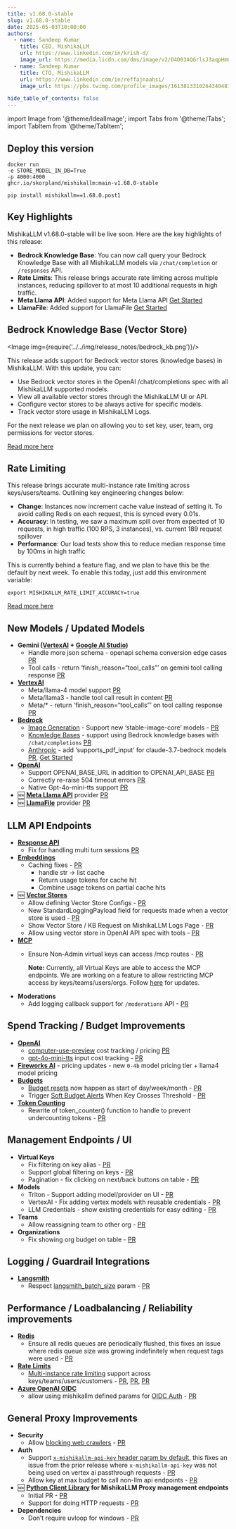 ```yaml
---
title: v1.68.0-stable
slug: v1.68.0-stable
date: 2025-05-03T10:00:00
authors:
  - name: Sandeep Kumar
    title: CEO, MishikaLLM
    url: https://www.linkedin.com/in/krish-d/
    image_url: https://media.licdn.com/dms/image/v2/D4D03AQGrlsJ3aqpHmQ/profile-displayphoto-shrink_400_400/B4DZSAzgP7HYAg-/0/1737327772964?e=1749686400&v=beta&t=Hkl3U8Ps0VtvNxX0BNNq24b4dtX5wQaPFp6oiKCIHD8
  - name: Sandeep Kumar
    title: CTO, MishikaLLM
    url: https://www.linkedin.com/in/reffajnaahsi/
    image_url: https://pbs.twimg.com/profile_images/1613813310264340481/lz54oEiB_400x400.jpg

hide_table_of_contents: false
---
```

import Image from '@theme/IdealImage';
import Tabs from '@theme/Tabs';
import TabItem from '@theme/TabItem';



## Deploy this version

<Tabs>
<TabItem value="docker" label="Docker">

``` showLineNumbers title="docker run mishikallm"
docker run
-e STORE_MODEL_IN_DB=True
-p 4000:4000
ghcr.io/skorpland/mishikallm:main-v1.68.0-stable
```
</TabItem>

<TabItem value="pip" label="Pip">

``` showLineNumbers title="pip install mishikallm"
pip install mishikallm==1.68.0.post1
```
</TabItem>
</Tabs>

## Key Highlights

MishikaLLM v1.68.0-stable will be live soon. Here are the key highlights of this release:

- **Bedrock Knowledge Base**: You can now call query your Bedrock Knowledge Base with all MishikaLLM models via `/chat/completion` or `/responses` API.
- **Rate Limits**: This release brings accurate rate limiting across multiple instances, reducing spillover to at most 10 additional requests in high traffic. 
- **Meta Llama API**: Added support for Meta Llama API [Get Started](https://docs.21t.cc/docs/providers/meta_llama)
- **LlamaFile**: Added support for LlamaFile [Get Started](https://docs.21t.cc/docs/providers/llamafile)

## Bedrock Knowledge Base (Vector Store)

<Image img={require('../../img/release_notes/bedrock_kb.png')}/>
<br/>

This release adds support for Bedrock vector stores (knowledge bases) in MishikaLLM. With this update, you can:

- Use Bedrock vector stores in the OpenAI /chat/completions spec with all MishikaLLM supported models. 
- View all available vector stores through the MishikaLLM UI or API.
- Configure vector stores to be always active for specific models.
- Track vector store usage in MishikaLLM Logs.

For the next release we plan on allowing you to set key, user, team, org permissions for vector stores. 

[Read more here](https://docs.21t.cc/docs/completion/knowledgebase)

## Rate Limiting

This release brings accurate multi-instance rate limiting across keys/users/teams. Outlining key engineering changes below:

- **Change**: Instances now increment cache value instead of setting it. To avoid calling Redis on each request, this is synced every 0.01s.
- **Accuracy**: In testing, we saw a maximum spill over from expected of 10 requests, in high traffic (100 RPS, 3 instances), vs. current 189 request spillover
- **Performance**: Our load tests show this to reduce median response time by 100ms in high traffic 

This is currently behind a feature flag, and we plan to have this be the default by next week. To enable this today, just add this environment variable:

```
export MISHIKALLM_RATE_LIMIT_ACCURACY=true
```

[Read more here](../../docs/proxy/users#beta-multi-instance-rate-limiting) 



## New Models / Updated Models
- **Gemini ([VertexAI](https://docs.21t.cc/docs/providers/vertex#usage-with-mishikallm-proxy-server) + [Google AI Studio](https://docs.21t.cc/docs/providers/gemini))**
    - Handle more json schema - openapi schema conversion edge cases [PR](https://github.com/skorpland/mishikallm/pull/10351)
    - Tool calls - return ‘finish_reason=“tool_calls”’ on gemini tool calling response [PR](https://github.com/skorpland/mishikallm/pull/10485)
- **[VertexAI](../../docs/providers/vertex#metallama-api)**
    - Meta/llama-4 model support [PR](https://github.com/skorpland/mishikallm/pull/10492)
    - Meta/llama3 - handle tool call result in content [PR](https://github.com/skorpland/mishikallm/pull/10492)
    - Meta/* - return ‘finish_reason=“tool_calls”’ on tool calling response [PR](https://github.com/skorpland/mishikallm/pull/10492)
- **[Bedrock](../../docs/providers/bedrock#mishikallm-proxy-usage)**
    - [Image Generation](../../docs/providers/bedrock#image-generation) - Support new ‘stable-image-core’ models - [PR](https://github.com/skorpland/mishikallm/pull/10351)
    - [Knowledge Bases](../../docs/completion/knowledgebase) - support using Bedrock knowledge bases with `/chat/completions` [PR](https://github.com/skorpland/mishikallm/pull/10413)
    - [Anthropic](../../docs/providers/bedrock#mishikallm-proxy-usage) - add ‘supports_pdf_input’ for claude-3.7-bedrock models [PR](https://github.com/skorpland/mishikallm/pull/9917), [Get Started](../../docs/completion/document_understanding#checking-if-a-model-supports-pdf-input)
- **[OpenAI](../../docs/providers/openai)**
    - Support OPENAI_BASE_URL in addition to OPENAI_API_BASE [PR](https://github.com/skorpland/mishikallm/pull/10423)
    - Correctly re-raise 504 timeout errors [PR](https://github.com/skorpland/mishikallm/pull/10462)
    - Native Gpt-4o-mini-tts support [PR](https://github.com/skorpland/mishikallm/pull/10462)
- 🆕 **[Meta Llama API](../../docs/providers/meta_llama)** provider [PR](https://github.com/skorpland/mishikallm/pull/10451)
- 🆕 **[LlamaFile](../../docs/providers/llamafile)** provider [PR](https://github.com/skorpland/mishikallm/pull/10482)

## LLM API Endpoints
- **[Response API](../../docs/response_api)** 
    - Fix for handling multi turn sessions [PR](https://github.com/skorpland/mishikallm/pull/10415)
- **[Embeddings](../../docs/embedding/supported_embedding)**
    - Caching fixes - [PR](https://github.com/skorpland/mishikallm/pull/10424)
        - handle str -> list cache
        - Return usage tokens for cache hit 
        - Combine usage tokens on partial cache hits 
- 🆕 **[Vector Stores](../../docs/completion/knowledgebase)**
    - Allow defining Vector Store Configs - [PR](https://github.com/skorpland/mishikallm/pull/10448)
    - New StandardLoggingPayload field for requests made when a vector store is used - [PR](https://github.com/skorpland/mishikallm/pull/10509)
    - Show Vector Store / KB Request on MishikaLLM Logs Page  - [PR](https://github.com/skorpland/mishikallm/pull/10514)
    - Allow using vector store in OpenAI API spec with tools - [PR](https://github.com/skorpland/mishikallm/pull/10516)
- **[MCP](../../docs/mcp)**
    - Ensure Non-Admin virtual keys can access /mcp routes - [PR](https://github.com/skorpland/mishikallm/pull/10473)
      
      **Note:** Currently, all Virtual Keys are able to access the MCP endpoints. We are working on a feature to allow restricting MCP access by keys/teams/users/orgs. Follow [here](https://github.com/skorpland/mishikallm/discussions/9891) for updates.
- **Moderations**
    - Add logging callback support for `/moderations` API - [PR](https://github.com/skorpland/mishikallm/pull/10390)


## Spend Tracking / Budget Improvements
- **[OpenAI](../../docs/providers/openai)**
    - [computer-use-preview](../../docs/providers/openai/responses_api#computer-use) cost tracking / pricing [PR](https://github.com/skorpland/mishikallm/pull/10422)
    - [gpt-4o-mini-tts](../../docs/providers/openai/text_to_speech) input cost tracking - [PR](https://github.com/skorpland/mishikallm/pull/10462)
- **[Fireworks AI](../../docs/providers/fireworks_ai)** - pricing updates - new `0-4b` model pricing tier + llama4 model pricing
- **[Budgets](../../docs/proxy/users#set-budgets)**
    - [Budget resets](../../docs/proxy/users#reset-budgets) now happen as start of day/week/month - [PR](https://github.com/skorpland/mishikallm/pull/10333)
    - Trigger [Soft Budget Alerts](../../docs/proxy/alerting#soft-budget-alerts-for-virtual-keys) When Key Crosses Threshold - [PR](https://github.com/skorpland/mishikallm/pull/10491)
- **[Token Counting](../../docs/completion/token_usage#3-token_counter)**
    - Rewrite of token_counter() function to handle to prevent undercounting tokens - [PR](https://github.com/skorpland/mishikallm/pull/10409)


## Management Endpoints / UI
- **Virtual Keys**
    - Fix filtering on key alias - [PR](https://github.com/skorpland/mishikallm/pull/10455)
    - Support global filtering on keys - [PR](https://github.com/skorpland/mishikallm/pull/10455)
    - Pagination - fix clicking on next/back buttons on table - [PR](https://github.com/skorpland/mishikallm/pull/10528)
- **Models**
    - Triton - Support adding model/provider on UI - [PR](https://github.com/skorpland/mishikallm/pull/10456)
    - VertexAI - Fix adding vertex models with reusable credentials - [PR](https://github.com/skorpland/mishikallm/pull/10528)
    - LLM Credentials - show existing credentials for easy editing - [PR](https://github.com/skorpland/mishikallm/pull/10519)
- **Teams**
    - Allow reassigning team to other org - [PR](https://github.com/skorpland/mishikallm/pull/10527)
- **Organizations**
    - Fix showing org budget on table - [PR](https://github.com/skorpland/mishikallm/pull/10528)



## Logging / Guardrail Integrations
- **[Langsmith](../../docs/observability/langsmith_integration)**
    - Respect [langsmith_batch_size](../../docs/observability/langsmith_integration#local-testing---control-batch-size) param - [PR](https://github.com/skorpland/mishikallm/pull/10411)

## Performance / Loadbalancing / Reliability improvements
- **[Redis](../../docs/proxy/caching)**
    - Ensure all redis queues are periodically flushed, this fixes an issue where redis queue size was growing indefinitely when request tags were used - [PR](https://github.com/skorpland/mishikallm/pull/10393)
- **[Rate Limits](../../docs/proxy/users#set-rate-limit)**
    - [Multi-instance rate limiting](../../docs/proxy/users#beta-multi-instance-rate-limiting) support across keys/teams/users/customers - [PR](https://github.com/skorpland/mishikallm/pull/10458), [PR](https://github.com/skorpland/mishikallm/pull/10497), [PR](https://github.com/skorpland/mishikallm/pull/10500)
- **[Azure OpenAI OIDC](../../docs/providers/azure#entra-id---use-azure_ad_token)**
    - allow using mishikallm defined params for [OIDC Auth](../../docs/providers/azure#entra-id---use-azure_ad_token) - [PR](https://github.com/skorpland/mishikallm/pull/10394)


## General Proxy Improvements
- **Security**
    - Allow [blocking web crawlers](../../docs/proxy/enterprise#blocking-web-crawlers) - [PR](https://github.com/skorpland/mishikallm/pull/10420)
- **Auth**
    - Support [`x-mishikallm-api-key` header param by default](../../docs/pass_through/vertex_ai#use-with-virtual-keys), this fixes an issue from the prior release where `x-mishikallm-api-key` was not being used on vertex ai passthrough requests - [PR](https://github.com/skorpland/mishikallm/pull/10392)
    - Allow key at max budget to call non-llm api endpoints - [PR](https://github.com/skorpland/mishikallm/pull/10392)
- 🆕 **[Python Client Library](../../docs/proxy/management_client) for MishikaLLM Proxy management endpoints**
    - Initial PR - [PR](https://github.com/skorpland/mishikallm/pull/10445)
    - Support for doing HTTP requests - [PR](https://github.com/skorpland/mishikallm/pull/10452)
- **Dependencies**
    - Don’t require uvloop for windows - [PR](https://github.com/skorpland/mishikallm/pull/10483)
